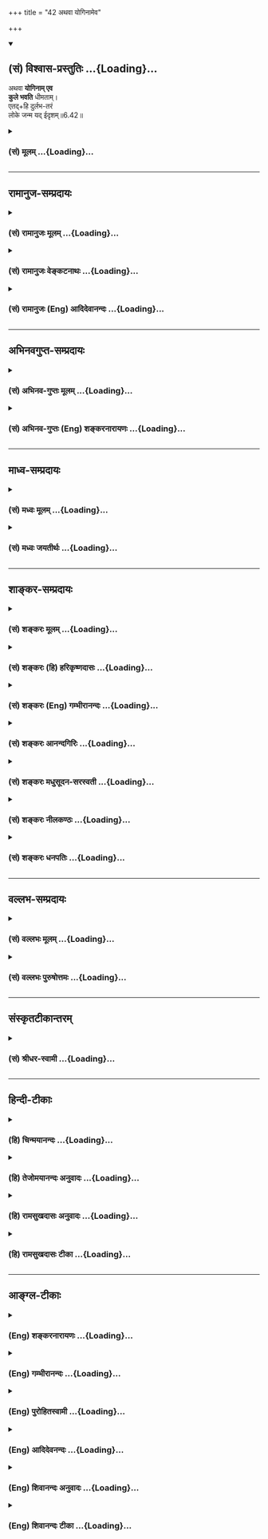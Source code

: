 +++
title = "42 अथवा योगिनामेव"

+++
<div class="js_include" newlevelforh1="2" title="(सं) विश्वास-प्रस्तुतिः" unfilled url="/mahAbhAratam/shlokashaH/06-bhIShma-parva/03-bhagavad-gItA-parva/saMskRtam/vishvAsa-prastutiH/06_Atma-saMyama-yogaH_a/42_athavA_yoginAmeva.md">
<details open><summary><h2>(सं) विश्वास-प्रस्तुतिः ...{Loading}...</h2></summary>

अथवा **योगिनाम् एव**  
**कुले भवति** धीमताम्।  
एतद्+हि दुर्लभ-तरं  
लोके जन्म यद् ईदृशम्॥6.42॥
</details>
</div>
<div class="js_include collapsed" newlevelforh1="3" title="(सं) मूलम्" unfilled url="/mahAbhAratam/shlokashaH/06-bhIShma-parva/03-bhagavad-gItA-parva/saMskRtam/mUlam/06_Atma-saMyama-yogaH_a/42_athavA_yoginAmeva.md">
<details><summary><h3>(सं) मूलम् ...{Loading}...</h3></summary>

अथवा योगिनामेव कुले भवति धीमताम्।  
एतद्धि दुर्लभतरं लोके जन्म यदीदृशम्।।6.42।।
</details>
</div>


_________________
## रामानुज-सम्प्रदायः
<div class="js_include collapsed" newlevelforh1="3" title="(सं) रामानुजः मूलम्" unfilled url="/mahAbhAratam/shlokashaH/06-bhIShma-parva/03-bhagavad-gItA-parva/saMskRtam/rAmAnujaH/mUlam/06_Atma-saMyama-yogaH_a/42_athavA_yoginAmeva.md">
<details><summary><h3>(सं) रामानुजः मूलम् ...{Loading}...</h3></summary>

।।6.42।। परिपक्वयोगः चलितः चेद् **योगिनां धीमतां** योगं कुर्वतां स्वयम्
**एव** योगोपदेष्ट्ऋणां **कुले भवति। तद् एतद् उभयविधं योगयोग्यानां योगिनां
च कुले** जन्म लोके **प्राकृतानां** दुर्लभतरम् एतत् **तु
योगमाहात्म्यकृतम्।**

</details>
</div>
<div class="js_include collapsed" newlevelforh1="3" title="(सं) रामानुजः वेङ्कटनाथः" unfilled url="/mahAbhAratam/shlokashaH/06-bhIShma-parva/03-bhagavad-gItA-parva/saMskRtam/rAmAnujaH/venkaTanAthaH/06_Atma-saMyama-yogaH_a/42_athavA_yoginAmeva.md">
<details><summary><h3>(सं) रामानुजः वेङ्कटनाथः ...{Loading}...</h3></summary>

6.42 इति इतोऽप्यतिशयितजन्मनो वक्ष्यमाणत्वात्शुचीनाम्
इत्यादिविशेषणविशेषसामर्थ्याच्चयोगोपक्रमे भ्रष्ट इत्युक्तम्।  
  
।।6.42।। अथवा इति व्यवस्थितविकल्पार्थम्।
अतिशयितजन्मनिर्देशोऽतिशयितहेतुसाकाङ्क्ष इति
दर्शयितुंपरिपक्वयोगश्चलितश्चेदित्युक्तम्। योगिनां कुले इति कस्यचिद्योगिनः
सन्ताने प्रसूतिर्नोच्यते तावन्मात्रस्यात्यन्तयोगोपकारकत्वाभावात्
किन्तूपदेशार्हत्वाय योगिनां सतामेव पुत्रादित्वेन जायत इति दर्शयितुंयोगं
कुर्वतामिति वर्तमाननिर्देशः। शुचीनां श्रीमताम्
इत्यन्यस्मादुपदेष्टुर्योगाधिगमं प्रत्यानुगुण्यमात्रमुक्तम् इह तुधीमताम्
इति वचनात्तेषामेवोपदेष्ट्टत्वयोग्यतोच्यत इत्याह स्वयमेवेति। पशुर्मनुष्यः
पक्षी वा ये च वैष्णवसंश्रयाः। तेनैव ते प्रयास्यन्ति तद्विष्णोः परमं
पदम्।। तव दास्यसुखैकसङ्गिनां भवनेष्वस्त्वपि कीटजन्म मे। इतरावसथेषु मा
स्मभूदपि मे जन्म चतुर्मुखात्मना स्तो.र.55 इत्यादिप्रतिपादितवैभवयुक्ते
महत्त्वम्। पूर्वश्लोकस्थगेहशब्दतुल्यार्थत्वादत्रापि कुलशब्दो
गृहवाची। एतदुभयविधमिति साधारणस्येदृशमित्यनुवादस्य उभयान्वयित्वमेव
ह्युचितमिति भावः। प्रकृतिमात्रदर्शिजनविषयेण लोकशब्देन
मुमुक्षुव्यतिरिक्तविवक्षामाह प्राकृतानामिति। दुर्लभतरं कथं लभ्येतेत्यत्र
ईदृशशब्दाभिप्रेतमाह एतत्त्विति।  
  

</details>
</div>
<div class="js_include collapsed" newlevelforh1="3" title="(सं) रामानुजः (Eng) आदिदेवानन्दः" unfilled url="/mahAbhAratam/shlokashaH/06-bhIShma-parva/03-bhagavad-gItA-parva/saMskRtam/rAmAnujaH/english/AdidevAnandaH/06_Atma-saMyama-yogaH_a/42_athavA_yoginAmeva.md">
<details><summary><h3>(सं) रामानुजः (Eng) आदिदेवानन्दः ...{Loading}...</h3></summary>

6.42 If one swerves from the right path at an advanced stage of Yoga, he will be born in a family of wise Yogins who practise Yoga and are themselves capable of teaching Yoga. Thus, these two types of birth -
one in the family of those who are fit to practise Yoga and the other in that of accomplished Yogins - are hardly met with among common people in this world. But Yoga is of such great potentiality that even this rare blessing is achieved through it.

</details>
</div>


_________________
## अभिनवगुप्त-सम्प्रदायः
<div class="js_include collapsed" newlevelforh1="3" title="(सं) अभिनव-गुप्तः मूलम्" unfilled url="/mahAbhAratam/shlokashaH/06-bhIShma-parva/03-bhagavad-gItA-parva/saMskRtam/abhinava-guptaH/mUlam/06_Atma-saMyama-yogaH_a/42_athavA_yoginAmeva.md">
<details><summary><h3>(सं) अभिनव-गुप्तः मूलम् ...{Loading}...</h3></summary>

।।6.42।। अथ वे ति। यदि तु तारतम्येन अस्य अपवर्गेण भवितव्यं तदा योगिकुले
एव जायते। अत एवाह एतद्धि दुर्लभतरम् इति। श्रीमतां गेहे किलावश्यमेव
विघ्नाः सन्ति।

</details>
</div>
<div class="js_include collapsed" newlevelforh1="3" title="(सं) अभिनव-गुप्तः (Eng) शङ्करनारायणः" unfilled url="/mahAbhAratam/shlokashaH/06-bhIShma-parva/03-bhagavad-gItA-parva/saMskRtam/abhinava-guptaH/english/shankaranArAyaNaH/06_Atma-saMyama-yogaH_a/42_athavA_yoginAmeva.md">
<details><summary><h3>(सं) अभिनव-गुप्तः (Eng) शङ्करनारायणः ...{Loading}...</h3></summary>

6.42 Atha va etc. If emancipation is destined to come to him by way of
difference (or in grades), then he is rorn nowhere but in a family of
the men of Yoga. That is why (the Lord) says : 'For, this birth is more
difficult ot get'. Indeed in the house of the rich there are necessarily
many obstacles.

</details>
</div>


_________________
## माध्व-सम्प्रदायः
<div class="js_include collapsed" newlevelforh1="3" title="(सं) मध्वः मूलम्" unfilled url="/mahAbhAratam/shlokashaH/06-bhIShma-parva/03-bhagavad-gItA-parva/saMskRtam/madhvaH/mUlam/06_Atma-saMyama-yogaH_a/42_athavA_yoginAmeva.md">
<details><summary><h3>(सं) मध्वः मूलम् ...{Loading}...</h3></summary>

।।6.42।। Sri Madhvacharya did not comment on this sloka.

</details>
</div>
<div class="js_include collapsed" newlevelforh1="3" title="(सं) मध्वः जयतीर्थः" unfilled url="/mahAbhAratam/shlokashaH/06-bhIShma-parva/03-bhagavad-gItA-parva/saMskRtam/madhvaH/jayatIrthaH/06_Atma-saMyama-yogaH_a/42_athavA_yoginAmeva.md">
<details><summary><h3>(सं) मध्वः जयतीर्थः ...{Loading}...</h3></summary>

।।6.42।। Sri Jayatirtha did not comment on this sloka.  
  

</details>
</div>


_________________
## शाङ्कर-सम्प्रदायः
<div class="js_include collapsed" newlevelforh1="3" title="(सं) शङ्करः मूलम्" unfilled url="/mahAbhAratam/shlokashaH/06-bhIShma-parva/03-bhagavad-gItA-parva/saMskRtam/shankaraH/mUlam/06_Atma-saMyama-yogaH_a/42_athavA_yoginAmeva.md">
<details><summary><h3>(सं) शङ्करः मूलम् ...{Loading}...</h3></summary>

।।6.42।। **अथवा** श्रीमतां कुलात् अन्यस्मिन् **योगिनामेव** दरिद्राणां
**कुले भवति** जायते **धीमतां** बुद्धिमताम्। **एतत् हि** जन्म यत्
दरिद्राणां योगिनां कुले **दुर्लभतरं** दुःखलभ्यतरं पूर्वमपेक्ष्य **लोके
जन्म यत् ईदृशं** यथोक्तविशेषणे कुले।। यस्मात्

</details>
</div>
<div class="js_include collapsed" newlevelforh1="3" title="(सं) शङ्करः (हि) हरिकृष्णदासः" unfilled url="/mahAbhAratam/shlokashaH/06-bhIShma-parva/03-bhagavad-gItA-parva/saMskRtam/shankaraH/hindI/harikRShNadAsaH/06_Atma-saMyama-yogaH_a/42_athavA_yoginAmeva.md">
<details><summary><h3>(सं) शङ्करः (हि) हरिकृष्णदासः ...{Loading}...</h3></summary>

।।6.42।। अथवा श्रीमानोंके कुलसे अन्य जो बुद्धिमान् दरिद्र योगियोंका कुल
है उसीमें जन्म ले लेता है। परंतु ऐसा जन्म अर्थात् जो उपर्युक्त दरिद्र
आदि विशेषणोंसे युक्त योगियोंके कुलमें उत्पन्न होना है वह इस लोकमें पहले
बतलाये हुए श्रीमानोंके कुलमें उत्पन्न होनेकी अपेक्षा अत्यन्त दुर्लभ है।

</details>
</div>
<div class="js_include collapsed" newlevelforh1="3" title="(सं) शङ्करः (Eng) गम्भीरानन्दः" unfilled url="/mahAbhAratam/shlokashaH/06-bhIShma-parva/03-bhagavad-gItA-parva/saMskRtam/shankaraH/english/gambhIrAnandaH/06_Atma-saMyama-yogaH_a/42_athavA_yoginAmeva.md">
<details><summary><h3>(सं) शङ्करः (Eng) गम्भीरानन्दः ...{Loading}...</h3></summary>

6.42 Athava, or; bhavati, he is born; kule, in the family; dhimatam, of
wise; yoginam, yogis; eva, only, who are poor-which is different from
the family of the prosperous. Etat janma, such a birth; yat idrsam, as
is of this kind-a birth that is in the family of poor yogis, in a family
as described; is hi, surely; durlabha-taram, more difficult to get, as
compared with the earlier one; loke, in the world. Becuase,

</details>
</div>
<div class="js_include collapsed" newlevelforh1="3" title="(सं) शङ्करः आनन्दगिरिः" unfilled url="/mahAbhAratam/shlokashaH/06-bhIShma-parva/03-bhagavad-gItA-parva/saMskRtam/shankaraH/AnandagiriH/06_Atma-saMyama-yogaH_a/42_athavA_yoginAmeva.md">
<details><summary><h3>(सं) शङ्करः आनन्दगिरिः ...{Loading}...</h3></summary>

।।6.42।। श्रद्धावैराग्यादिकल्याणाधिक्ये पक्षान्तरमाह **अथवेति।**
योगिनामिति कर्मिणां ग्रहणं माभूदिति विशिनष्टि **धीमतामिति।**
ब्रह्मविद्यावतां शुचीनां दरिद्राणां कुले जन्म दुर्लभादपि दुर्लभं
प्रमादकारणाभावादित्याह **एतद्धीति।** किमपेक्ष्यास्य जन्मनो दुःखलभ्यादपि
दुःखलभ्यतरत्वं तदाह **पूर्वमिति।** यद्यपि विभूतिमतामपि शुचीनां गृहे जन्म
दुःखलभ्यं तथापि तदपेक्षयेदं जन्म दुःखलभ्यतरं यदीदृशं शुचीनां दरिद्राणां
विद्यावतामिति विशेषणोपेते कुले लोके जन्म वक्ष्यमाणमित्यर्थः।

</details>
</div>
<div class="js_include collapsed" newlevelforh1="3" title="(सं) शङ्करः मधुसूदन-सरस्वती" unfilled url="/mahAbhAratam/shlokashaH/06-bhIShma-parva/03-bhagavad-gItA-parva/saMskRtam/shankaraH/madhusUdana-sarasvatI/06_Atma-saMyama-yogaH_a/42_athavA_yoginAmeva.md">
<details><summary><h3>(सं) शङ्करः मधुसूदन-सरस्वती ...{Loading}...</h3></summary>

।।6.42।। द्वितीयं प्रति पक्षान्तरमाह श्रद्धावैराग्यादिकल्याणगुणाधिक्ये तु
भोगवासनाविरहात्पुण्यकृतां लोकानप्राप्यैव योगिनामेव दरिद्राणां
ब्राह्मणानां नतु श्रीमतां राज्ञां कुले भवति धीमतां ब्रह्मविद्यावताम्।
एतेन योगिनामिति न कर्मिग्रहणम्। यच्छुचीनां श्रीमतां राज्ञां गृहे
योगभ्रष्टजन्म तदपि दुर्लभमनेकसुकृतसाध्यत्वान्मोक्षपर्यवसायित्वाच्च।
यत्तु शुचीनां दरिद्राणां ब्राह्मणानां ब्रह्मविद्यावतां कुले जन्म एतद्धि
प्रसिद्धं शुकादिवद्दुर्लभतरं दुर्लभं लोके यदीदृशं लोके
सर्वप्रमादकारणशून्यं जन्मेति द्वितीयः स्तूयते। भोगवासनाशून्यत्वेन
सर्वकर्मसंन्यासार्हत्वात्।

</details>
</div>
<div class="js_include collapsed" newlevelforh1="3" title="(सं) शङ्करः नीलकण्ठः" unfilled url="/mahAbhAratam/shlokashaH/06-bhIShma-parva/03-bhagavad-gItA-parva/saMskRtam/shankaraH/nIlakaNThaH/06_Atma-saMyama-yogaH_a/42_athavA_yoginAmeva.md">
<details><summary><h3>(सं) शङ्करः नीलकण्ठः ...{Loading}...</h3></summary>

।।6.42।। स योगी विरक्तश्चिराभ्यस्तयोगो वा चेत्तस्य गतिमाह **अथवेति।**

</details>
</div>
<div class="js_include collapsed" newlevelforh1="3" title="(सं) शङ्करः धनपतिः" unfilled url="/mahAbhAratam/shlokashaH/06-bhIShma-parva/03-bhagavad-gItA-parva/saMskRtam/shankaraH/dhanapatiH/06_Atma-saMyama-yogaH_a/42_athavA_yoginAmeva.md">
<details><summary><h3>(सं) शङ्करः धनपतिः ...{Loading}...</h3></summary>

।।6.42।। वैराग्याधिक्ये पक्षान्तरमाह अथवेति।
योगिनामेवेश्वराराधनलक्षणयोगवताम्। धनादिरक्षणविषयभोगादिव्यग्रत्वे
योगित्वं न संभवतीत्यतः पूर्वपक्षे श्रीमतामित्युक्तत्वाच्च भाष्ये
दरिद्राणामित्युक्तम्। अतएव तत्त्वविचारयोग्यबुद्धिमतां कुले भवति जायते।
यदीदृशं जन्म तदेतल्लोके दुर्लभतरमतिदुर्लभं पुनः प्रतिबन्धकाभावात्।
श्रीमतां कुलापेक्षया दरिद्राणां कुले जन्म श्रेष्ठतरमित्यर्थः।

</details>
</div>


_________________
## वल्लभ-सम्प्रदायः
<div class="js_include collapsed" newlevelforh1="3" title="(सं) वल्लभः मूलम्" unfilled url="/mahAbhAratam/shlokashaH/06-bhIShma-parva/03-bhagavad-gItA-parva/saMskRtam/vallabhaH/mUlam/06_Atma-saMyama-yogaH_a/42_athavA_yoginAmeva.md">
<details><summary><h3>(सं) वल्लभः मूलम् ...{Loading}...</h3></summary>

।।6.42।। अथवाऽऽरब्धच्युतस्य जन्म पुनः साधनार्थं संस्कारतो योगिनामेव कुले
भवति। किम्भूतानां योगबुद्धिमतां यदीदृशं जन्म तदेतल्लोके दुर्लभतरम्। अत्र
च पूर्वंशुचीनां श्रीमतां गेहे योगभ्रष्टोऽभिजायते 6।41 इति भरतस्य इव
जन्मोक्तम् तस्य पूर्वसंस्कारानुगतयोगं साधयितुमित्युक्तं तत्र
प्रयत्नाद्यतमानस्यैव भूयो योगसिद्धेः। अथवा इत्यत्र तु प्रयत्नव्यतिरेकेण
रूढयोगानां गृहे जन्मिनोऽस्य जडभरतस्य ब्रह्मसुतस्येव योगसिद्ध्या
कृतार्थत्वमित्यवसेयम्।

</details>
</div>
<div class="js_include collapsed" newlevelforh1="3" title="(सं) वल्लभः पुरुषोत्तमः" unfilled url="/mahAbhAratam/shlokashaH/06-bhIShma-parva/03-bhagavad-gItA-parva/saMskRtam/vallabhaH/puruShottamaH/06_Atma-saMyama-yogaH_a/42_athavA_yoginAmeva.md">
<details><summary><h3>(सं) वल्लभः पुरुषोत्तमः ...{Loading}...</h3></summary>

  
  
।।6.42।। पक्षान्तरमाह अथवा धीमतां स्वरूपज्ञानवतां कुले भवति जन्म
प्राप्नोति। धीमत्त्वोक्त्या तत्कुलप्रसूतिमात्रेण
ज्ञानोत्पत्तिर्व्यञ्जिता। जन्म विशिनष्टि एतदिति। हीति
निश्चयेनैतद्दुर्लभतरं यल्लोके ईदृशं भगवत्स्वरूपज्ञानात्मकं जन्म।  
  

</details>
</div>


_________________
## संस्कृतटीकान्तरम्
<div class="js_include collapsed" newlevelforh1="3" title="(सं) श्रीधर-स्वामी" unfilled url="/mahAbhAratam/shlokashaH/06-bhIShma-parva/03-bhagavad-gItA-parva/saMskRtam/shrIdhara-svAmI/06_Atma-saMyama-yogaH_a/42_athavA_yoginAmeva.md">
<details><summary><h3>(सं) श्रीधर-स्वामी ...{Loading}...</h3></summary>

।।6.42।। अल्पकालाभ्यस्तयोगभ्रंशे गतिरियमुक्ता चिराभ्यस्तयोगभ्रंशे तु
पक्षान्तरमाह **अथेति।** योगनिष्ठानां धीमतां ज्ञानिनामेव कुले जायते नतु
पूर्वोक्तानामनारूढयोगानां कुले जायते एतज्जन्म स्तौति। ईदृशं यज्जन्म
एतद्धि लोके दुर्लभतरम् मोक्षहेतुत्वात्।

</details>
</div>


_________________
## हिन्दी-टीकाः
<div class="js_include collapsed" newlevelforh1="3" title="(हि) चिन्मयानन्दः" unfilled url="/mahAbhAratam/shlokashaH/06-bhIShma-parva/03-bhagavad-gItA-parva/hindI/chinmayAnandaH/06_Atma-saMyama-yogaH_a/42_athavA_yoginAmeva.md">
<details><summary><h3>(हि) चिन्मयानन्दः ...{Loading}...</h3></summary>

।।6.42।। इस श्लोक में ऐसे निष्काम साधक की गति दर्शायी गयी है जिसे
स्वर्गादि लोकों की कोई आवश्यकता नहीं रहती। निष्कामभाव से की गई उपासना के
फलस्वरूप योगी को शुद्धान्तकरण तथा एकाग्रता प्राप्त होती है जिसके द्वारा
वह ध्यान की उच्च साधना करने योग्य बन जाता है। इस प्रकार के श्रेष्ठ साधक
को ऐसा अवसर प्रदान करना चाहिए कि वह देहत्याग के पश्चात् सीधे ही पुन इस
लोक में जन्म लेकर अपने मार्ग पर अग्रसर हो सके। उसे स्वर्ग जाने की
आवश्यकता नहीं क्योंकि वह वैराग्यवान् है जबकि स्वर्ग भोग भूमि है। भगवान्
कहते हैं कि ऐसा निष्काम साधक मृत्यु के पश्चात् तत्काल ही ज्ञानवान्
योगियों के कुल में जन्म लेता है जहां वह अप्ानी साधना को निर्विघ्न पूर्ण
कर सकता है। आजकल मनुष्य के दुराचरण के लिए बाह्य वातावरण एवं परिस्थितियों
को ही दोषी बताकर सबको अपने आसपास के वातावरण के विरुद्ध उत्तेजित किया
जाता है परन्तु उपर्युक्त श्लोकों में कथित सिद्धांत इस प्रचलित मान्यता का
खण्डन करता है। निसन्देह ही मनुष्य एक सीमा तक बाह्य परिस्थितियों से
प्रभावित होता है परन्तु दर्शनशास्त्र की दृष्टि से देखने पर ज्ञात होगा कि
सभी मनुष्य वर्तमान में जिन वातावरण एवं परिस्थितियों में रह रहे हैं उनका
कारण भूतकाल में किये गये उन्हीं के अपने कर्म ही हैं। बाह्य परिस्थितियों
के परिवर्तन मात्र से व्यक्ति में वास्तविक सुधार नहीं हो सकता। यदि
मदिरापान के अभ्यस्त व्यक्ति को किसी ऐसे नगर में ले जाये जहाँ सुरापान
वर्जित है तो वह व्यक्ति वहां भी छिपकर मदिरापान करता ही
रहेगा। श्रीशंकराचार्य ईसामसीह गौतम बुद्ध तथा अनेक अन्य महापुरुषों के
उदाहरण विचाराधीन श्लोक में कथित सिद्धांत की पुष्टि करते हैं। इसमें कोई
संदेह नहीं कि ऐसे मेधावी पुरुष विरले ही होते हैं जिनमें कुमार अवस्था में
ही अलौकिक बुद्धिमत्ता एवं ईश्वरीय ज्ञान के दर्शन होते हैं। भगवान् स्वयं
कहते हैं कि इस प्रकार का जन्म लोक में अति दुर्लभ है। पूर्व श्लोक में कहा
गया है कि रागयुक्त योगी स्वर्ग प्राप्ति के पश्चात् जन्म लेता है जबकि
यहाँ वैराग्यवान् योगभ्रष्ट के विषय में कहते हैं कि वह सीधे ही ज्ञानी
योगी के घर में जन्म लेकर पूर्णत्व प्राप्ति के मार्ग पर अग्रसर होता
है। योगाभ्यास के लिए अनुकूल वातावरण में जन्मे हुए योगभ्रष्ट पुरुष की
स्थिति क्या होती है भगवान् कहते हैं

</details>
</div>
<div class="js_include collapsed" newlevelforh1="3" title="(हि) तेजोमयानन्दः अनुवादः" unfilled url="/mahAbhAratam/shlokashaH/06-bhIShma-parva/03-bhagavad-gItA-parva/hindI/tejomayAnandaH/anuvAdaH/06_Atma-saMyama-yogaH_a/42_athavA_yoginAmeva.md">
<details><summary><h3>(हि) तेजोमयानन्दः अनुवादः ...{Loading}...</h3></summary>

।।6.42।। अथवा, (साधक) ज्ञानवान् योगियों के ही कुल में जन्म लेता है,
परन्तु इस प्रकार का जन्म इस लोक में नि:संदेह अति दुर्लभ है।।

</details>
</div>
<div class="js_include collapsed" newlevelforh1="3" title="(हि) रामसुखदासः अनुवादः" unfilled url="/mahAbhAratam/shlokashaH/06-bhIShma-parva/03-bhagavad-gItA-parva/hindI/rAmasukhadAsaH/anuvAdaH/06_Atma-saMyama-yogaH_a/42_athavA_yoginAmeva.md">
<details><summary><h3>(हि) रामसुखदासः अनुवादः ...{Loading}...</h3></summary>

।।6.42।। अथवा (वैराग्यवान्) योगभ्रष्ट ज्ञानवान् योगियोंके कुलमें ही जन्म
लेता है। इस प्रकारका जो यह जन्म है, यह संसारमें बहुत ही दुर्लभ है।

</details>
</div>
<div class="js_include collapsed" newlevelforh1="3" title="(हि) रामसुखदासः टीका" unfilled url="/mahAbhAratam/shlokashaH/06-bhIShma-parva/03-bhagavad-gItA-parva/hindI/rAmasukhadAsaH/TIkA/06_Atma-saMyama-yogaH_a/42_athavA_yoginAmeva.md">
<details><summary><h3>(हि) रामसुखदासः टीका ...{Loading}...</h3></summary>

।।6.42।।***व्याख्या--***\[साधन करनेवाले दो तरहके होते हैं वासनासहित और
वासनारहित। जिसको साधन अच्छा लगता है, जिसकी साधनमें रुचि हो जाती है और जो
परमात्माकी प्राप्तिका उद्देश्य बनाकर साधनमें लग भी जाता है, पर अभी उसकी
भोगोंमें वासना सर्वथा नहीं मिटी है, वह अन्तसमयमें साधनसे विचलित होनेपर
योगभ्रष्ट हो जाता है, तो वह स्वर्गादि लोकोंमें बहुत वर्षोंतक रहकर शुद्ध
श्रीमानोंके घरमें जन्म लेता है। (इस योगभ्रष्टकी बात पूर्वश्लोकमें बता
दी)। दूसरा साधक ,जिसके भीतर वासना नहीं है, तीव्र वैराग्य है और जो
परमात्माका उद्देश्य रखकर तेजीसे साधनमें लगा है, पर अभी पूर्णता प्राप्त
नहीं हुई है, वह किसी विशेष कारणसे योगभ्रष्ट हो जाता है तो उसको स्वर्ग
आदिमें नहीं जाना पड़ता, प्रत्युत वह सीधे ही योगियोंके कुलमें जन्म लेता
है (इस योगभ्रष्टकी बात इस श्लोकमें बता रहे हैं)। \]

</details>
</div>


_________________
## आङ्ग्ल-टीकाः
<div class="js_include collapsed" newlevelforh1="3" title="(Eng) शङ्करनारायणः" unfilled url="/mahAbhAratam/shlokashaH/06-bhIShma-parva/03-bhagavad-gItA-parva/english/shankaranArAyaNaH/06_Atma-saMyama-yogaH_a/42_athavA_yoginAmeva.md">
<details><summary><h3>(Eng) शङ्करनारायणः ...{Loading}...</h3></summary>

6.42. Or, he is born (rorn) nowhere other than in the family of the intelligent men of Yoga; for, this birth is more difficult to get in the world.

</details>
</div>
<div class="js_include collapsed" newlevelforh1="3" title="(Eng) गम्भीरानन्दः" unfilled url="/mahAbhAratam/shlokashaH/06-bhIShma-parva/03-bhagavad-gItA-parva/english/gambhIrAnandaH/06_Atma-saMyama-yogaH_a/42_athavA_yoginAmeva.md">
<details><summary><h3>(Eng) गम्भीरानन्दः ...{Loading}...</h3></summary>

6.42 Or he is born in the family of wise yogis \[Persons possessing knowledge of Brahman. (S. concedes that some rare householders also can have this knowledge, and he cites the instances of Vasistha, Agastya,
Janaka and Asvapati of olden days, and Vacaspati and the author of Khanada of recent times.)\] only. Such a birth as is of this kind is surely more difficult to get in the world.

</details>
</div>
<div class="js_include collapsed" newlevelforh1="3" title="(Eng) पुरोहितस्वामी" unfilled url="/mahAbhAratam/shlokashaH/06-bhIShma-parva/03-bhagavad-gItA-parva/english/purohitasvAmI/06_Atma-saMyama-yogaH_a/42_athavA_yoginAmeva.md">
<details><summary><h3>(Eng) पुरोहितस्वामी ...{Loading}...</h3></summary>

6.42 Or, he may be born in the family of the wise sages, though a birth like this is, indeed, very difficult to obtain.

</details>
</div>
<div class="js_include collapsed" newlevelforh1="3" title="(Eng) आदिदेवनन्दः" unfilled url="/mahAbhAratam/shlokashaH/06-bhIShma-parva/03-bhagavad-gItA-parva/english/AdidevanandaH/06_Atma-saMyama-yogaH_a/42_athavA_yoginAmeva.md">
<details><summary><h3>(Eng) आदिदेवनन्दः ...{Loading}...</h3></summary>

6.42 Or he is born in a family of wise Yogins. But such a birth in this world is rarer to get.

</details>
</div>
<div class="js_include collapsed" newlevelforh1="3" title="(Eng) शिवानन्दः अनुवादः" unfilled url="/mahAbhAratam/shlokashaH/06-bhIShma-parva/03-bhagavad-gItA-parva/english/shivAnandaH/anuvAdaH/06_Atma-saMyama-yogaH_a/42_athavA_yoginAmeva.md">
<details><summary><h3>(Eng) शिवानन्दः अनुवादः ...{Loading}...</h3></summary>

6.42 Or he is born in a family of even the wise Yogis; verily a birth like this is very difficult to obtain in this world.

</details>
</div>
<div class="js_include collapsed" newlevelforh1="3" title="(Eng) शिवानन्दः टीका" unfilled url="/mahAbhAratam/shlokashaH/06-bhIShma-parva/03-bhagavad-gItA-parva/english/shivAnandaH/TIkA/06_Atma-saMyama-yogaH_a/42_athavA_yoginAmeva.md">
<details><summary><h3>(Eng) शिवानन्दः टीका ...{Loading}...</h3></summary>

6.42 अथवा or; योगिनाम् of Yogis; एव even; कुले in the family; भवति is born; धीमताम् of the wise; एतत् this;,हि verily; दुर्लभतरम् very difficult; लोके in the world; जन्म birth; यत् which; ईदृशम् like this.Commentary A birth in a family of wise Yogis is more difficult to obtain than the one mentioned in the preceding verse.

</details>
</div>
